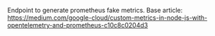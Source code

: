 Endpoint to generate prometheus fake metrics. 
Base article: https://medium.com/google-cloud/custom-metrics-in-node-js-with-opentelemetry-and-prometheus-c10c8c0204d3